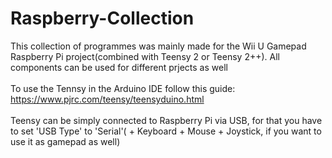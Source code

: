 # Raspberry-Collection
This collection of programmes was mainly made for the Wii U Gamepad Raspberry Pi project(combined with Teensy 2 or Teensy 2++). All components can be used for different prjects as well<br><br>
To use the Tennsy in the Arduino IDE follow this guide: https://www.pjrc.com/teensy/teensyduino.html<br><br>
Teensy can be simply connected to Raspberry Pi via USB, for that you have to set 'USB Type' to 'Serial'( + Keyboard + Mouse + Joystick, if you want to use it as gamepad as well)<br>
